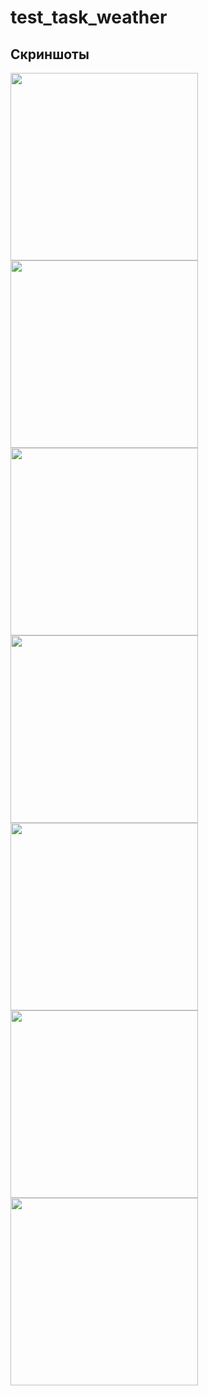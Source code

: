 # test_task_weather
## Скриншоты

<img src="https://github-production-user-asset-6210df.s3.amazonaws.com/109551590/259869386-463a6394-5f4e-46ee-8dfb-3c134f1270d9.png" width="300"> <img src="https://github-production-user-asset-6210df.s3.amazonaws.com/109551590/259870755-5d2ff2a9-0310-4b09-9a47-f3a675c8cf11.png" width="300">
<img src="https://github-production-user-asset-6210df.s3.amazonaws.com/109551590/259870627-07bfcdc4-9f82-480d-a86c-dec1144b9c02.png" width="300">
<img src="https://github.com/agateboy/learningflutter/assets/109551590/d69ae812-2df8-4016-a942-ca93dc2b7f0d" width="300"> <img src="https://github.com/agateboy/learningflutter/assets/109551590/5dd4924c-3f38-4b42-9a32-718cb225eb9c" width="300"> <img src="https://github.com/agateboy/learningflutter/assets/109551590/0b90c5b6-68be-44ac-a1b6-58a363760c54" width="300"> <img src="https://github.com/agateboy/learningflutter/assets/109551590/261acfc4-3f47-4bff-a6c3-6f11690b475a" width="300"> 


